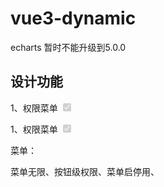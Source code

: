 # vue3-dynamic
echarts 暂时不能升级到5.0.0

## 设计功能
1、权限菜单 <input type="checkbox" disabled checked/>

1、权限菜单 <input type="checkbox" disabled checked/>

菜单：

菜单无限、按钮级权限、菜单启停用、 
